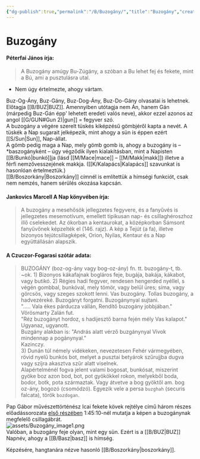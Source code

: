 ```yaml
---
{"dg-publish":true,"permalink":"/B/Buzogány/","title":"Buzogány","created":"2023-10-13T05:36","updated":"2024-10-24T22:22"}
---
```



# Buzogány

#### Péterfai János írja:  

> A Buzogány amúgy Bu-Zúgány, a szóban a Bu lehet fej és fekete, mint a Bú, ami a pusztulásra utal.  
- Nem úgy értelmezte, ahogy vártam.

Buz-Og-Ány, Buz-Gány, Buz-Dog-Ány, Buz-Do-Gány olvasatai is lehetnek. Előtagja [[B/BUZ\|BUZ]]. Amennyiben utótagja nem Án, hanem Gán (márpedig Buz-Gán épp' lehetett eredeti valós neve), akkor ezzel azonos az angol [[G/GUN#Gun 2)\|gun]] = fegyver szó.  
A buzogány a végére szerelt tüskés kiképzésű gömbjéről kapta a nevét. A tüskék a Nap sugarait jelképezik, mint ahogy a sün is éppen ezért [[S/Sun\|Sun]], Nap-állat.  
A gömb pedig maga a Nap, mely gömb gomb is, ahogy a buzogány is – \*baszogányként – úgy végződik ilyen kialakításban, mint a Napisten [[B/Bunkó\|bunkó]]ja (lásd [[M/Mace\|mace]] – [[M/Makk\|makk]]) illetve a férfi nemzővesszejének makkja. ([[K/Kalapács\|Kalapács]] szavunkat is hasonlóan értelmeztük.)  
[[B/Boszorkány\|Boszorkány]] címnél is említettük a hímségi funkciót, csak nem nemzés, hanem sérülés okozása kapcsán.  

#### Jankovics Marcell A Nap könyvében írja:

> A buzogány a mesehősök jellegzetes fegyvere, és a fanyűvés is jellegzetes mesemotívum, emellett tipikusan nap- és csillaghéroszhoz illő cselekedet. Az ókorban a kentaurokat, a középkorban Sámsont fanyűvőnek képzelték el (146. rajz). A kép a Tejút (a fa), illetve bizonyos tejútcsillagképek, Orion, Nyilas, Kentaur és a Nap együttállásán alapszik.

#### A Czuczor-Fogarasi szótár adata:

> BUZOGÁNY (boz-og-ány vagy bog-oz-ány) fn. tt. buzogány-t, tb. ~ok. 1) Bizonyos kákafajnak bogláros feje, bugája, bakája, kákabot, vagy butikó. 2) Régies hadi fegyver, rendesen hengerded nyéllel, s végén gombbal, bunkóval, mely tömör, vagy belül üres; síma, vagy görcsös, vagy szeges szokott lenni. Vas buzogány. Tollas buzogány, a hadvezéreké. Buzogányt forgatni. Buzogánynyal sujtani.  
> "..... Vala ékes párducza vállán, Rendítő buzogány jobbjában."  
> Vörösmarty Zalán fut.  
> "Réz buzogányt hordoz, s hadijesztő barna fején mély Vas kalapot."  
> Ugyanaz, ugyanott.  
> Buzgány alakban is: "András alatt vérző buzgánynyal Vívok mindennap a pogánynyal."  
> Kazinczy.  
> 3\) Dunán túl némely vidékeken, nevezetesen Fehér vármegyében, rövid nyelű bunkós bot, melyet a pusztai betyárok szűrujjba dugva vagy szíjra akasztva szűr alatt viselnek.  
> Alapértelménél fogva jelent valami bogosat, bunkósat, miszerint gyöke boz azon bod, bot, pot gyökökkel rokon, melyekből boda, bodor, botk, pota származtak. Vagy átvetve a bog gyöktől am. bog oz-ány, bogozó (csomódzó). Egyezik vele a persa `buzghah` (securis falcata), török `bozdogan`.  

Pap Gábor művészettörténész Icai fekete kövek rejtélye című három részes előadássorozata [első részében](https://www.youtube.com/watch?v=EkK4R1UaIEY) 1:45:10-nél mutatja a képen a buzogánynak megfelelő csillagábrát.  
![assets/Buzogány_image1.png](/img/user/B/assets/Buzog%C3%A1ny_image1.png)  
Valóban, a buzogány feje olyan, mint egy sün. Ezért is a [[B/BUZ\|BUZ]] Napnév, ahogy a [[B/Basz\|basz]] is hímség.  

Képzésére, hangtanára nézve hasonló [[B/Boszorkány\|boszorkány]].  